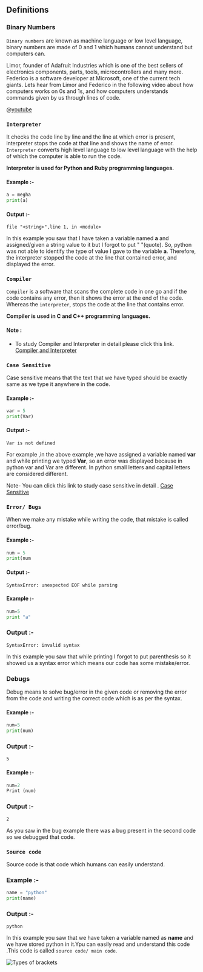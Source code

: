 ﻿## Definitions

### Binary Numbers

`Binary numbers` are known as machine language or low level language, binary numbers are made of 0 and 1 which humans cannot understand but computers can.

Limor, founder of Adafruit Industries which is one of the best sellers of electronics components, parts, tools, microcontrollers and many more. Federico is a software developer at Microsoft, one of the current tech giants. Lets hear from Limor and Federico in the following video about how computers works on 0s and 1s, and how computers understands commands given by us through lines of code.

@[youtube](USCBCmwMCDA)


### `Interpreter` 

It checks the code line by line and the line at which error is present, interpreter  stops the code at that line and shows the name of error.
`Interpreter`  converts high level language to low level language with the help of which the computer is able to run the code.

**Interpreter is used for Python and Ruby programming languages.**

#### Example :-

```python
a = megha
print(a)
 ```
#### Output :-
`file "<string>",line 1, in <module>`

In  this example you saw that I have taken a variable named **a** and assigned/given  a string value to it but I forgot to put " "(quote). So, python was not able to identify the type of value I gave to the variable **a**. Therefore, the interpreter stopped the code at the line that contained error, and displayed the error.

### `Compiler`

`Compiler` is a software that scans the complete code in one go and if the code contains any error, then it shows the error at the end of the code.
Whereas the `interpreter`, stops the code at the line that contains error.

**Compiler is used in C and C++ programming languages.**
 
#### Note :
- To study Compiler and Interpreter in detail please click this link.  [Compiler and Interpreter](https://www.youtube.com/watch?v=e4ax90XmUBc&t=156s) 

### `Case Sensitive `

Case sensitive means that the text that we have typed should be exactly same as we type it anywhere in the code.

#### Example :- 

```python
var = 5
print(Var)
 ```
#### Output :-

`Var is not defined`

For example ,in the above example ,we have assigned a  variable named **var** and while printing we typed **Var**, so an error was displayed because in python var and Var are different. In python small letters and capital letters are considered different.

Note- You can click this link to study  case sensitive in detail . [Case Sensitive](https://youtu.be/mNxDbLBBzno) 


### `Error/ Bugs`

When we make any mistake while writing the code, that mistake is called error/bug.

#### Example :-

```python
num = 5
print(num
 ```
#### Output :-

`SyntaxError: unexpected EOF while parsing`
#### Example :-
```python
num=5
print "a"
 ```
### Output :-

`SyntaxError: invalid syntax`


In this example you saw that while printing I forgot to put parenthesis so it showed us a syntax error which means our code has some mistake/error.

### Debugs

Debug means to solve bug/error in the given code or removing the error from the code and writing the correct code which is as per the syntax.

#### Example :-

```python
num=5
print(num)
 ```
### Output :-

`5`

#### Example :-
```python
num=2
Print (num)
 ```
### Output :-

`2`

As you saw in the bug example   there was a bug present in the second code so we debugged that code.

### `Source code`

Source code is that code which humans can easily understand.

### Example :-
```python
name = "python"
print(name)
 ```
### Output :-

`python`

In this example you saw that we have taken a variable named as **name** and we have stored python in it.Ypu can easily read and understand this code .This code is called `source code/ main code`.


![Types of brackets](https://www.grammar-monster.com/glossary/pics/types_of_brackets.png)
